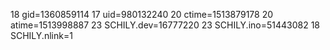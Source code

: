 18 gid=1360859114
17 uid=980132240
20 ctime=1513879178
20 atime=1513998887
23 SCHILY.dev=16777220
23 SCHILY.ino=51443082
18 SCHILY.nlink=1
